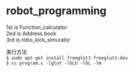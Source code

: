# robot_programming
1st is Function_calculator  
2ed is Address book  
3rd is robo_kick_simurator  

実行方法  
`$ sudo apt-get install freeglut3 freeglut3-dev`  
`$ cc program.c -lglut -lGLU -lGL -lm`  
